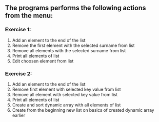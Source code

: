 ## The programs performs the following actions from the menu:

### Exercise 1:
1. Add an element to the end of the list
2. Remove the first element with the selected surname from list
3. Remove all elements with the selected surname from list
4. Print all elements of list
5. Edit choosen element from list

### Exercise 2:
1. Add an element to the end of the list
2. Remove first element with selected key value from list
3. Remove all element with selected key value from list
4. Print all elements of list
5. Create and sort dynamic array with all elements of list 
6. Create from the beginning new list on basics of created dynamic array earlier
